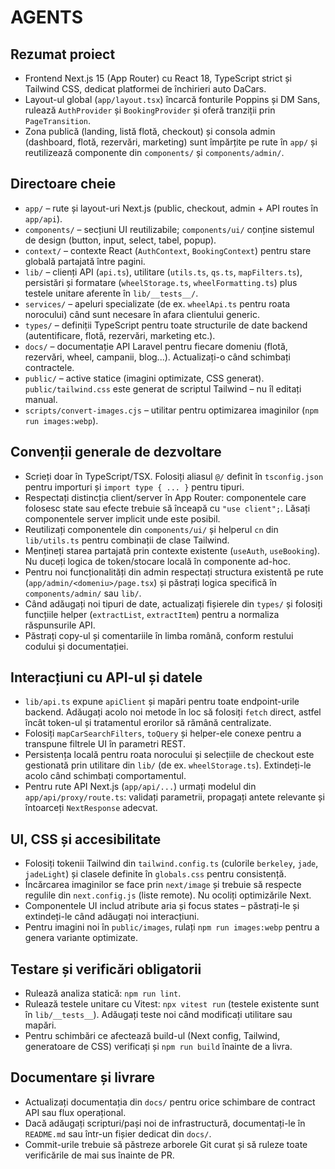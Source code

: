 # AGENTS

## Rezumat proiect
- Frontend Next.js 15 (App Router) cu React 18, TypeScript strict și Tailwind CSS, dedicat platformei de închirieri auto DaCars.
- Layout-ul global (`app/layout.tsx`) încarcă fonturile Poppins și DM Sans, rulează `AuthProvider` și `BookingProvider` și oferă tranziții prin `PageTransition`.
- Zona publică (landing, listă flotă, checkout) și consola admin (dashboard, flotă, rezervări, marketing) sunt împărțite pe rute în `app/` și reutilizează componente din `components/` și `components/admin/`.

## Directoare cheie
- `app/` – rute și layout-uri Next.js (public, checkout, admin + API routes în `app/api`).
- `components/` – secțiuni UI reutilizabile; `components/ui/` conține sistemul de design (button, input, select, tabel, popup).
- `context/` – contexte React (`AuthContext`, `BookingContext`) pentru stare globală partajată între pagini.
- `lib/` – clienți API (`api.ts`), utilitare (`utils.ts`, `qs.ts`, `mapFilters.ts`), persistări și formatare (`wheelStorage.ts`, `wheelFormatting.ts`) plus testele unitare aferente în `lib/__tests__/`.
- `services/` – apeluri specializate (de ex. `wheelApi.ts` pentru roata norocului) când sunt necesare în afara clientului generic.
- `types/` – definiții TypeScript pentru toate structurile de date backend (autentificare, flotă, rezervări, marketing etc.).
- `docs/` – documentație API Laravel pentru fiecare domeniu (flotă, rezervări, wheel, campanii, blog...). Actualizați-o când schimbați contractele.
- `public/` – active statice (imagini optimizate, CSS generat). `public/tailwind.css` este generat de scriptul Tailwind – nu îl editați manual.
- `scripts/convert-images.cjs` – utilitar pentru optimizarea imaginilor (`npm run images:webp`).

## Convenții generale de dezvoltare
- Scrieți doar în TypeScript/TSX. Folosiți aliasul `@/` definit în `tsconfig.json` pentru importuri și `import type { ... }` pentru tipuri.
- Respectați distincția client/server în App Router: componentele care folosesc state sau efecte trebuie să înceapă cu `"use client";`. Lăsați componentele server implicit unde este posibil.
- Reutilizați componentele din `components/ui/` și helperul `cn` din `lib/utils.ts` pentru combinații de clase Tailwind.
- Mențineți starea partajată prin contexte existente (`useAuth`, `useBooking`). Nu duceți logica de token/stocare locală în componente ad-hoc.
- Pentru noi funcționalități din admin respectați structura existentă pe rute (`app/admin/<domeniu>/page.tsx`) și păstrați logica specifică în `components/admin/` sau `lib/`.
- Când adăugați noi tipuri de date, actualizați fișierele din `types/` și folosiți funcțiile helper (`extractList`, `extractItem`) pentru a normaliza răspunsurile API.
- Păstrați copy-ul și comentariile în limba română, conform restului codului și documentației.

## Interacțiuni cu API-ul și datele
- `lib/api.ts` expune `apiClient` și mapări pentru toate endpoint-urile backend. Adăugați acolo noi metode în loc să folosiți `fetch` direct, astfel încât token-ul și tratamentul erorilor să rămână centralizate.
- Folosiți `mapCarSearchFilters`, `toQuery` și helper-ele conexe pentru a transpune filtrele UI în parametri REST.
- Persistența locală pentru roata norocului și selecțiile de checkout este gestionată prin utilitare din `lib/` (de ex. `wheelStorage.ts`). Extindeți-le acolo când schimbați comportamentul.
- Pentru rute API Next.js (`app/api/...`) urmați modelul din `app/api/proxy/route.ts`: validați parametrii, propagați antete relevante și întoarceți `NextResponse` adecvat.

## UI, CSS și accesibilitate
- Folosiți tokenii Tailwind din `tailwind.config.ts` (culorile `berkeley`, `jade`, `jadeLight`) și clasele definite în `globals.css` pentru consistență.
- Încărcarea imaginilor se face prin `next/image` și trebuie să respecte regulile din `next.config.js` (liste remote). Nu ocoliți optimizările Next.
- Componentele UI includ atribute aria și focus states – păstrați-le și extindeți-le când adăugați noi interacțiuni.
- Pentru imagini noi în `public/images`, rulați `npm run images:webp` pentru a genera variante optimizate.

## Testare și verificări obligatorii
- Rulează analiza statică: `npm run lint`.
- Rulează testele unitare cu Vitest: `npx vitest run` (testele existente sunt în `lib/__tests__`). Adăugați teste noi când modificați utilitare sau mapări.
- Pentru schimbări ce afectează build-ul (Next config, Tailwind, generatoare de CSS) verificați și `npm run build` înainte de a livra.

## Documentare și livrare
- Actualizați documentația din `docs/` pentru orice schimbare de contract API sau flux operațional.
- Dacă adăugați scripturi/pași noi de infrastructură, documentați-le în `README.md` sau într-un fișier dedicat din `docs/`.
- Commit-urile trebuie să păstreze arborele Git curat și să ruleze toate verificările de mai sus înainte de PR.
